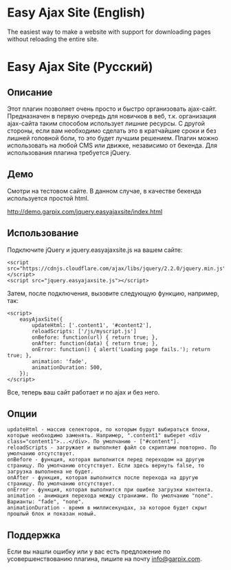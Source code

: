 Easy Ajax Site (English)
========================

The easiest way to make a website with support for downloading pages without reloading the entire site.


Easy Ajax Site (Русский)
========================

Описание
--------

Этот плагин позволяет очень просто и быстро организовать ajax-сайт.
Предназначен в первую очередь для новичков в веб, т.к. организация ajax-сайта таким способом использует лишние ресурсы. С другой стороны, если вам необходимо сделать это в кратчайшие сроки и без лишней головной боли, то это будет лучшим решением. Плагин можно использовать на любой CMS или движке, независимо от бекенда.
Для использования плагина требуется jQuery.

Демо
----

Смотри на тестовом сайте. В данном случае, в качестве бекенда используется простой html.

http://demo.garpix.com/jquery.easyajaxsite/index.html

Использование
-------------

Подключите jQuery и jquery.easyajaxsite.js на вашем сайте:

    <script src="https://cdnjs.cloudflare.com/ajax/libs/jquery/2.2.0/jquery.min.js"></script>
    <script src="jquery.easyajaxsite.js"></script>

Затем, после подключения, вызовите следующую функцию, например, так:

    <script>
        easyAjaxSite({
        	updateHtml: ['.content1', '#content2'],
        	reloadScripts: ['/js/myscript.js']
        	onBefore: function(url) { return true; },
        	onAfter: function(data) { return true; },
        	onError: function() { alert('Loading page fails.'); return true; },
        	animation: 'fade',
            animationDuration: 500,
    	});
    </script>

Все, теперь ваш сайт работает и по ajax и без него.

Опции
-----

    updateHtml - массив селекторов, по которым будут выбираться блоки, которые необходимо заменять. Например, ".content1" выберет <div class="content1">...</div>. По умолчанию - ["#content"].
    reloadScripts - загружает и выполняет файл со скриптами повторно. По умолчанию отсутствует.
    onBefore - функция, которая выполнится перед переходом на другую страницу. По умолчанию отсутствует. Если здесь вернуть false, то загрузка выполнена не будет.
    onAfter - функция, которая выполнится после перехода на другую страницу. По умолчанию отсутствует.
    onError - функция, которая выполнится при ошибке загрузки контента.
    animation - анимация перехода между страниами. По умолчанию "none". Варианты: "fade", "none".
    animationDuration - время в миллисекундах, за которое будет скрыт прошлый блок и показан новый.

Поддержка
---------

Если вы нашли ошибку или у вас есть предложение по усовершенствованию плагина, пишите на почту info@garpix.com.
